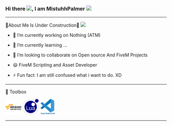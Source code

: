 ### Hi there <img src="https://raw.githubusercontent.com/MartinHeinz/MartinHeinz/master/wave.gif" width="30px">, I am MistuhhPalmer <img src="https://raw.githubusercontent.com/OsmiumOP/OsmiumOP/main/dev_cat.gif" width="30px">

---

🚧About Me Is Under Construction🚧
                                                                             <img src="https://raw.githubusercontent.com/OsmiumOP/OsmiumOP/main/workbench.svg" width="450px">
- 🔭 I’m currently working on Nothing (ATM)

- 🌱 I’m currently learning ...

- 👯 I’m looking to collaborate on Open source And FiveM Projects

- 😃 FiveM Scripting and Asset Developer

- ⚡ Fun fact: I am still confused what i want to do. XD 
---

🧰 Toolbox

<img src="https://github.com/devicons/devicon/blob/master/icons/amazonwebservices/amazonwebservices-original-wordmark.svg" alt="Amazon logo" width="50" height="50" /> <img src="https://github.com/devicons/devicon/blob/master/icons/lua/lua-original-wordmark.svg" alt="Lua logo" width="50" height="50" /> <img src="https://github.com/devicons/devicon/blob/master/icons/vscode/vscode-original-wordmark.svg" alt="VSCode logo" width="50" height="50" />

---


<!--
**MistuhhPalmer/MistuhhPalmer** is a ✨ _special_ ✨ repository because its `README.md` (this file) appears on your GitHub profile.

Here are some ideas to get you started:

- 🔭 I’m currently working on 
- 🌱 I’m currently learning ...
- 👯 I’m looking to collaborate on ...
- 🤔 I’m looking for help with ...
- 💬 Ask me about ...
- 📫 How to reach me: ...
- 😄 Pronouns: ...
- ⚡ Fun fact: ...
-->
